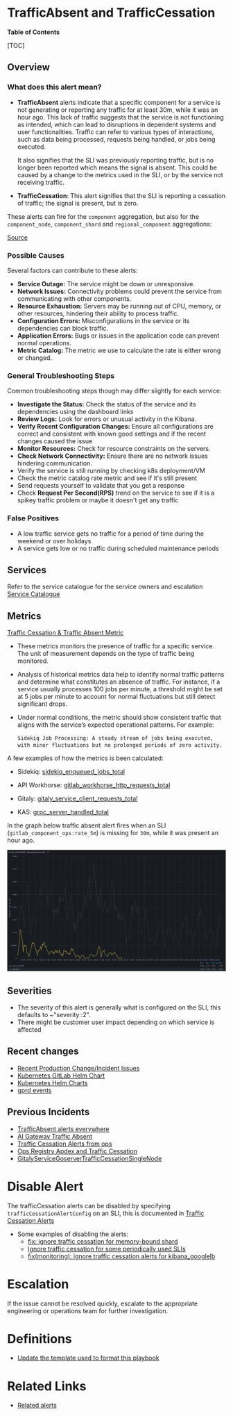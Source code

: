 # TrafficAbsent and TrafficCessation

**Table of Contents**

[TOC]

## Overview

### What does this alert mean?

- **TrafficAbsent**
  alerts indicate that a specific component for a service is not generating or reporting any traffic for at least 30m, while it was an hour ago. This lack of traffic suggests that the service is not functioning as intended, which can lead to disruptions in dependent systems and user functionalities. Traffic can refer to various types of interactions, such as data being processed, requests being handled, or jobs being executed.

  It also signifies that the SLI was previously reporting traffic, but is no longer been reported which means the signal is absent. This could be caused by a change to the metrics used in the SLI, or by the service not receiving traffic.

- **TrafficCessation**: This alert signifies that the SLI is reporting a cessation of traffic; the signal is present, but is zero.

These alerts can fire for the `component` aggregation, but also for the `component_node`, `component_shard` and `regional_component` aggregations:

[Source](https://gitlab.com/gitlab-com/runbooks/blob/debbc6cbc58da4e74edd80c56eedc75810fa3415/libsonnet/alerts/service-component-alerts.libsonnet#L21-61)

### Possible Causes

Several factors can contribute to these alerts:

- **Service Outage:** The service might be down or unresponsive.
- **Network Issues:** Connectivity problems could prevent the service from communicating with other components.
- **Resource Exhaustion:** Servers may be running out of CPU, memory, or other resources, hindering their ability to process traffic.
- **Configuration Errors:** Misconfigurations in the service or its dependencies can block traffic.
- **Application Errors:** Bugs or issues in the application code can prevent normal operations.
- **Metric Catalog:** The metric we use to calculate the rate is either wrong or changed.

### General Troubleshooting Steps

Common troubleshooting steps though may differ slightly for each service:

- **Investigate the Status:** Check the status of the service and its dependencies using the dashboard links
- **Review Logs:** Look for errors or unusual activity in the Kibana.
- **Verify Recent Configuration Changes:** Ensure all configurations are correct and consistent with known good settings and if the recent changes caused the issue
- **Monitor Resources:** Check for resource constraints on the servers.
- **Check Network Connectivity:** Ensure there are no network issues hindering communication.
- Verify the service is still running by checking k8s deployment/VM
- Check the metric catalog rate metric and see if it's still present
- Send requests yourself to validate that you get a response
- Check **Request Per Second(RPS)** trend on the service to see if it is a spikey traffic problem or maybe it doesn't get any traffic

### False Positives

- A low traffic service gets no traffic for a period of time during the weekend or over holidays
- A service gets low or no traffic during scheduled maintenance periods

## Services

Refer to the service catalogue for the service owners and escalation [Service Catalogue](../../services/service-catalog.yml)

## Metrics

[Traffic Cessation & Traffic Absent Metric](../../libsonnet/slo-alerts/traffic-cessation-alerts.libsonnet)

- These metrics monitors the presence of traffic for a specific service. The unit of measurement depends on the type of traffic being monitored.

- Analysis of historical metrics data help to identify normal traffic patterns and determine what constitutes an absence of traffic. For instance, if a service usually processes 100 jobs per minute, a threshold might be set at 5 jobs per minute to account for normal fluctuations but still detect significant drops.

- Under normal conditions, the metric should show consistent traffic that aligns with the service’s expected operational patterns. For example:

  ```
  Sidekiq Job Processing: A steady stream of jobs being executed, with minor fluctuations but no prolonged periods of zero activity.
  ```

A few examples of how the metrics is been calculated:

- Sidekiq: [sidekiq_enqueued_jobs_total](https://gitlab.com/gitlab-com/runbooks/-/blob/c7c0261b15d920aee6c1c48271bd0f088880b203/metrics-catalog/services/sidekiq.jsonnet#L132-134)

- API Workhorse: [gitlab_workhorse_http_requests_total](https://gitlab.com/gitlab-com/runbooks/-/blob/e4305e9b64e62732272d922b640d4594bdd81a87/metrics-catalog/services/api.jsonnet#L163-166)

- Gitaly: [gitaly_service_client_requests_total](https://gitlab.com/gitlab-com/runbooks/-/blob/c7c0261b15d920aee6c1c48271bd0f088880b203/metrics-catalog/services/gitaly.jsonnet#L80-83)

- KAS: [grpc_server_handled_total](https://gitlab.com/gitlab-com/runbooks/-/blob/c7c0261b15d920aee6c1c48271bd0f088880b203/metrics-catalog/services/kas.jsonnet#L69-72)

In the graph below traffic absent alert fires when an SLI (`gitlab_component_ops:rate_5m`) is missing for `30m`, while it was present an hour ago.

![alt text](image/traffic-absent.png)

## Severities

- The severity of this alert is generally what is configured on the SLI, this defaults to ~"severity::2".
- There might be customer user impact depending on which service is affected

## Recent changes

- [Recent Production Change/Incident Issues](https://gitlab.com/gitlab-com/gl-infra/production/-/issues/?sort=created_date&state=closed&first_page_size=20)
- [Kubernetes GitLab Helm Chart](https://gitlab.com/gitlab-com/gl-infra/k8s-workloads/gitlab-com/-/merge_requests?scope=all&state=merged)
- [Kubernetes Helm Charts](https://gitlab.com/gitlab-com/gl-infra/k8s-workloads/gitlab-helmfiles/-/merge_requests?scope=all&state=merged)
- [gprd events](https://nonprod-log.gitlab.net/app/r/s/HnyOd)

## Previous Incidents

- [TrafficAbsent alerts everywhere](https://gitlab.com/gitlab-com/gl-infra/production/-/issues/18109)
- [AI Gateway Traffic Absent](https://gitlab.com/gitlab-com/gl-infra/production/-/issues/17986)
- [Traffic Cessation Alerts from ops](https://gitlab.com/gitlab-com/gl-infra/production/-/issues/14493)
- [Ops Registry Apdex and Traffic Cessation](https://gitlab.com/gitlab-com/gl-infra/production/-/issues/13915)
- [GitalyServiceGoserverTrafficCessationSingleNode](https://gitlab.com/gitlab-com/gl-infra/production/-/issues/17859)

# Disable Alert

The trafficCessation alerts can be disabled by specifying `trafficCessationAlertConfig` on an SLI, this is documented in [Traffic Cessation Alerts](https://gitlab.com/gitlab-com/runbooks/blob/debbc6cbc58da4e74edd80c56eedc75810fa3415/docs/metrics-catalog/traffic-cessation-alerts.md#L1)

- Some examples of disabling the alerts:
  - [fix: ignore traffic cessation for memory-bound shard](https://gitlab.com/gitlab-com/runbooks/-/merge_requests/4194)
  - [Ignore traffic cessation for some periodically used SLIs](https://gitlab.com/gitlab-com/runbooks/-/merge_requests/3064)
  - [fix(monitoring): ignore traffic cessation alerts for kibana_googlelb](https://gitlab.com/gitlab-com/runbooks/-/merge_requests/3403)

# Escalation

If the issue cannot be resolved quickly, escalate to the appropriate engineering or operations team for further investigation.

# Definitions

- [Update the template used to format this playbook](https://gitlab.com/gitlab-com/runbooks/-/edit/master/docs/template-alert-playbook.md?ref_type=heads)

# Related Links

- [Related alerts](../alerts/)
